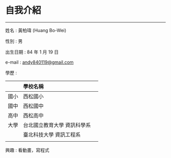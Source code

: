 # 自我介紹

---

姓名 : 黃柏瑋 \(Huang Bo-Wei\)

性別 : 男								

出生日期 : 84 年 1 月 19 日

e-mail : andy840119@gmail.com

學歷 : 

|  | 學校名稱 |  |
| :--- | :--- | :--- |
| 國小 | 西松國小 |  |
| 國中 | 西松國中 |  |
| 高中 | 西松高中 |  |
| 大學 | 台北國立教育大學 資訊科學系 |  |
|  | 臺北科技大學 資訊工程系 |  |
|  |  |  |







興趣 : 看動畫，寫程式



